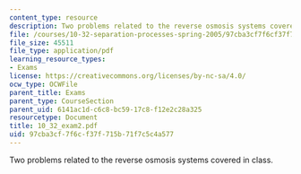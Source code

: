 ```yaml
---
content_type: resource
description: Two problems related to the reverse osmosis systems covered in class.
file: /courses/10-32-separation-processes-spring-2005/97cba3cf7f6cf37f715b71f7c5c4a577_10_32_exam2.pdf
file_size: 45511
file_type: application/pdf
learning_resource_types:
- Exams
license: https://creativecommons.org/licenses/by-nc-sa/4.0/
ocw_type: OCWFile
parent_title: Exams
parent_type: CourseSection
parent_uid: 6141ac1d-c6c8-bc59-17c8-f12e2c28a325
resourcetype: Document
title: 10_32_exam2.pdf
uid: 97cba3cf-7f6c-f37f-715b-71f7c5c4a577
---
```

Two problems related to the reverse osmosis systems covered in class.